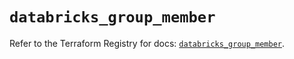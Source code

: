 # `databricks_group_member`

Refer to the Terraform Registry for docs: [`databricks_group_member`](https://registry.terraform.io/providers/databricks/databricks/1.33.0/docs/resources/group_member).
